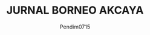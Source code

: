---
author: Pendim0715
title: "JURNAL BORNEO AKCAYA"
thumbnail: /Aplikasi-Balitbang/thumbnails/jurnal-borneo-akcaya.jpg
eurl: http://jurnal-litbang.kalbarprov.go.id/index.php/litbang
---